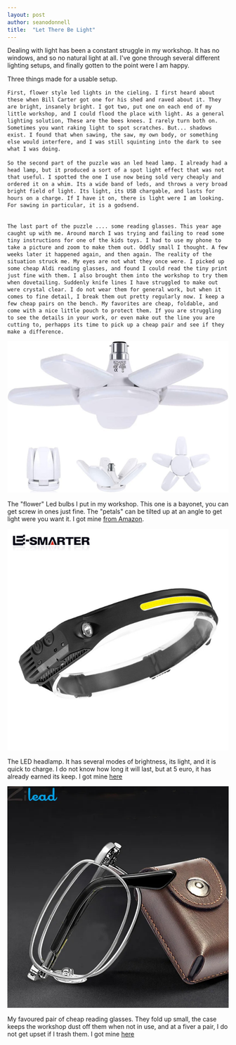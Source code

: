 ```yaml
---
layout: post
author: seanodonnell
title:  "Let There Be Light"
---
```


Dealing with light has been a constant struggle in my workshop. It has no windows, and so no natural light at all. I've gone through several different lighting setups, and finally gotten to the point were I am happy. 

Three things made for a usable setup.

	First, flower style led lights in the cieling. I first heard about these when Bill Carter got one for his shed and raved about it. They are bright, insanely bright. I got two, put one on each end of my little workshop, and I could flood the place with light. As a general lighting solution, These are the bees knees. I rarely turn both on. Sometimes you want raking light to spot scratches. But... shadows exist. I found that when sawing, the saw, my own body, or something else would interfere, and I was still squinting into the dark to see what I was doing.

	So the second part of the puzzle was an led head lamp. I already had a head lamp, but it produced a sort of a spot light effect that was not that useful. I spotted the one I use now being sold very cheaply and ordered it on a whim. Its a wide band of leds, and throws a very broad bright field of light. Its light, its USB chargable, and lasts for hours on a charge. If I have it on, there is light were I am looking. For sawing in particular, it is a godsend.


	The last part of the puzzle .... some reading glasses. This year age caught up with me. Around march I was trying and failing to read some tiny instructions for one of the kids toys. I had to use my phone to take a picture and zoom to make them out. Oddly small I thought. A few weeks later it happened again, and then again. The reality of the situation struck me. My eyes are not what they once were. I picked up some cheap Aldi reading glasses, and found I could read the tiny print just fine with them. I also brought them into the workshop to try them when dovetailing. Suddenly knife lines I have struggled to make out were crystal clear. I do not wear them for general work, but when it comes to fine detail, I break them out pretty regularly now. I keep a few cheap pairs on the bench. My favorites are cheap, foldable, and come with a nice little pouch to protect them. If you are struggling to see the details in your work, or even make out the line you are cutting to, perhapps its time to pick up a cheap pair and see if they make a difference.    

![Flower bulb](/assets/images/light/light1.jpg)

The "flower" Led bulbs I put in my workshop. This one is a bayonet, you can get  screw in ones just fine. The "petals" can be tilted up at an angle to get light were you want it. I got mine [from Amazon](https://www.amazon.co.uk/gp/product/B08295Z7CP/). 


![Headlamp](/assets/images/light/light2.jpg)

The LED headlamp. It has several modes of brightness, its light, and it is quick to charge. I do not know how long it will last, but at 5 euro, it has already earned its keep. I got mine [here](https://www.aliexpress.com/item/1005005213360148.html) 


![Reading Glasses](/assets/images/light/light3.jpg)

My favoured pair of cheap reading glasses.  They fold up small, the case keeps the workshop dust off them when not in use, and at a fiver a pair, I do not get upset if I trash them. I got mine [here](https://www.aliexpress.com/item/32995175797.html)
